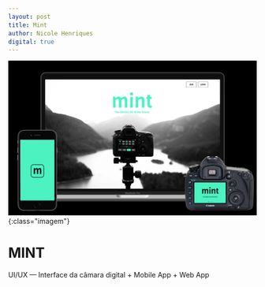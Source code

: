 ```yaml
---
layout: post
title: Mint
author: Nicole Henriques
digital: true
---
```

![mint](assets/images/mint_cover.png "mint"){:class="imagem"}
# MINT
UI/UX — Interface da câmara digital + Mobile App + Web App <br> 

                      
                 